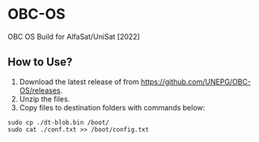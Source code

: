 # OBC-OS
OBC OS Build for AlfaSat/UniSat [2022] 

## How to Use?
1. Download the latest release of from https://github.com/UNEPG/OBC-OS/releases.
2. Unzip the files.
3. Copy files to destination folders with commands below:
  ``` 
  sudo cp ./dt-blob.bin /boot/
  sudo cat ./conf.txt >> /boot/config.txt 
  ```
  


